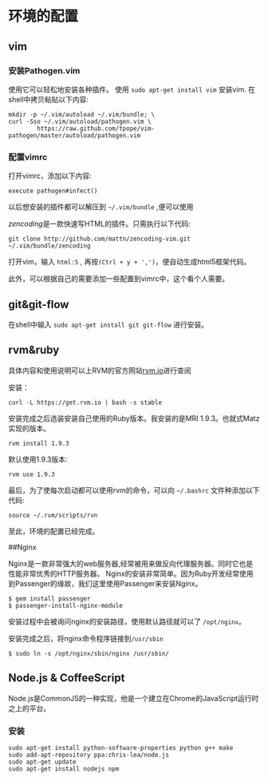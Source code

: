 环境的配置
==========

## vim

### 安装Pathogen.vim

使用它可以轻松地安装各种插件。 
使用 `sudo apt-get install vim` 安装vim.
在shell中拷贝粘贴以下内容:

	mkdir -p ~/.vim/autoload ~/.vim/bundle; \
	curl -Sso ~/.vim/autoload/pathogen.vim \
			https://raw.github.com/tpope/vim-pathogen/master/autoload/pathogen.vim

### 配置vimrc

打开vimrc，添加以下内容:

	execute pathogen#infect()

以后想安装的插件都可以解压到 `~/.vim/bundle` ,便可以使用

*zencoding*是一款快速写HTML的插件。只需执行以下代码:

	git clone http://github.com/mattn/zencoding-vim.git ~/.vim/bundle/zencoding

打开vim，输入 `html:5` , 再按`(Ctrl + y + ',')`，便自动生成html5框架代码。

此外，可以根据自己的需要添加一些配置到vimrc中，这个看个人需要。

## git&git-flow

在shell中输入 `sudo apt-get install git git-flow` 进行安装。

## rvm&ruby

具体内容和使用说明可以上RVM的官方网站[rvm.io](https://rvm.io)进行查阅

安装：

```shell
curl -L https://get.rvm.io | bash -s stable
```

安装完成之后选装安装自己使用的Ruby版本。我安装的是MRI 1.9.3。也就式Matz实现的版本。

```shell
rvm install 1.9.3
```

默认使用1.9.3版本:

```shell
rvm use 1.9.3
```

最后，为了使每次启动都可以使用rvm的命令，可以向 `~/.bashrc` 文件种添加以下代码:

```shell
source ~/.rvm/scripts/rvn
```

至此，环境的配置已经完成。
	
##Nginx

Nginx是一款非常强大的web服务器,经常被用来做反向代理服务器。同时它也是性能非常优秀的HTTP服务器。 
Nginx的安装非常简单。因为Ruby开发经常使用到Passenger的缘故，我们这里使用Passenger来安装Nginx。

```shell
$ gem install passenger
$ passenger-install-nginx-module
```

安装过程中会被询问nginx的安装路径，使用默认路径就可以了 `/opt/nginx`。

安装完成之后，将nginx命令程序链接到`/usr/sbin`

```shell
$ sudo ln -s /opt/nginx/sbin/nginx /usr/sbin/
```

## Node.js & CoffeeScript

Node.js是CommonJS的一种实现，他是一个建立在Chrome的JavaScript运行时之上的平台。

### 安装

```shell
sudo apt-get install python-software-properties python g++ make
sudo add-apt-repository ppa:chris-lea/node.js
sudo apt-get update
sudo apt-get install nodejs npm
```
